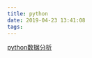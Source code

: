 ```yaml
---
title: python
date: 2019-04-23 13:41:08
tags:
---
```

[python数据分析](https://wizardforcel.gitbooks.io/pyda-2e/content/1.html)